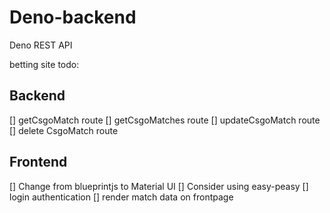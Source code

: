 # Deno-backend

Deno REST API

betting site todo:

## Backend

[] getCsgoMatch route
[] getCsgoMatches route
[] updateCsgoMatch route
[] delete CsgoMatch route

## Frontend

[] Change from blueprintjs to Material UI
[] Consider using easy-peasy
[] login authentication
[] render match data on frontpage
